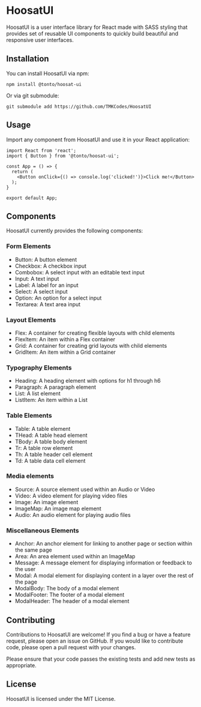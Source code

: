 # HoosatUI
HoosatUI is a user interface library for React made with SASS styling that provides set of reusable UI components to quickly build beautiful and responsive user interfaces.

## Installation
You can install HoosatUI via npm:

```
npm install @tonto/hoosat-ui
```

Or via git submodule:

```
git submodule add https://github.com/TMKCodes/HoosatUI
```


## Usage
Import any component from HoosatUI and use it in your React application:

```
import React from 'react';
import { Button } from '@tonto/hoosat-ui';

const App = () => {
  return (
    <Button onClick={() => console.log('clicked!')}>Click me!</Button>
  );
}

export default App;
```

## Components
HoosatUI currently provides the following components:

### Form Elements
+ Button: A button element
+ Checkbox: A checkbox input
+ Combobox: A select input with an editable text input
+ Input: A text input
+ Label: A label for an input
+ Select: A select input
+ Option: An option for a select input
+ Textarea: A text area input

### Layout Elements
+ Flex: A container for creating flexible layouts with child elements
+ FlexItem: An item within a Flex container
+ Grid: A container for creating grid layouts with child elements
+ GridItem: An item within a Grid container

### Typography Elements
+ Heading: A heading element with options for h1 through h6
+ Paragraph: A paragraph element
+ List: A list element
+ ListItem: An item within a List

### Table Elements
+ Table: A table element
+ THead: A table head element
+ TBody: A table body element
+ Tr: A table row element
+ Th: A table header cell element
+ Td: A table data cell element

### Media elements
+ Source: A source element used within an Audio or Video
+ Video: A video element for playing video files
+ Image: An image element
+ ImageMap: An image map element
+ Audio: An audio element for playing audio files

### Miscellaneous Elements
+ Anchor: An anchor element for linking to another page or section within the same page
+ Area: An area element used within an ImageMap
+ Message: A message element for displaying information or feedback to the user
+ Modal: A modal element for displaying content in a layer over the rest of the page
+ ModalBody: The body of a modal element
+ ModalFooter: The footer of a modal element
+ ModalHeader: The header of a modal element

## Contributing
Contributions to HoosatUI are welcome! If you find a bug or have a feature request, please open an issue on GitHub. If you would like to contribute code, please open a pull request with your changes.

Please ensure that your code passes the existing tests and add new tests as appropriate.

## License
HoosatUI is licensed under the MIT License.